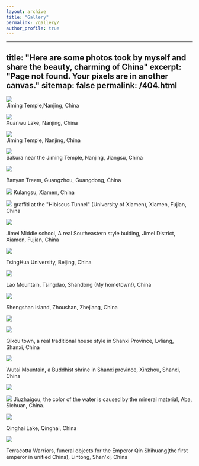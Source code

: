 ```yaml
---
layout: archive
title: "Gallery"
permalink: /gallery/
author_profile: true
---
```


---
title: "Here are some photos took by myself and share the beauty, charming of China"
excerpt: "Page not found. Your pixels are in another canvas."
sitemap: false
permalink: /404.html
---

![](http://konic-nlp.github.io/images/20200323_2.JPG)  
Jiming Temple,Nanjing, China
 
![](http://konic-nlp.github.io/images/DSC_3985.jpg)  
Xuanwu Lake, Nanjing, China
  
![](http://konic-nlp.github.io/images/DSC_4025.jpg)  
Jiming Temple, Nanjing, China
  
![](http://konic-nlp.github.io/images/DSC_4026.jpg)  
Sakura near the Jiming Temple, Nanjing, Jiangsu, China

![](https://konic-nlp.github.io/DSC_435w1.jpg)

Banyan Treem, Guangzhou, Guangdong, China

![](https://konic-nlp.github.io/DSC_5280.jpg)
 Kulangsu, Xiamen, China
 
 ![](https://konic-nlp.github.io/DSC_5542.jpg)
 graffiti at the "Hibiscus Tunnel" (University of Xiamen), Xiamen, Fujian, China
 
 ![](https://konic-nlp.github.io//DSC_5609.jpg)
 
 Jimei Middle school, A real Southeastern style buiding, Jimei District, Xiamen, Fujian, China
 
 ![](https://konic-nlp.github.io/DSC_6368.jpg)
 
 TsingHua University, Beijing, China
 
 ![](https://konic-nlp.github.io/IMG_2996.JPG)
 
 Lao Mountain, Tsingdao, Shandong (My hometown!), China
 
 ![](https://konic-nlp.github.io/files/20200628_2.JPG)
 
 Shengshan island, Zhoushan, Zhejiang, China
 
 ![](https://konic-nlp.github.io/files/DSC_2401.JPG)
 
 ![](https://konic-nlp.github.io/files/DSC_2601.JPG)
 
 Qikou town,  a real traditional house style in Shanxi Province, Lvliang, Shanxi, China
 
 ![](https://konic-nlp.github.io/files/DSC_3064_1.JPG)
 
 Wutai Mountain, a Buddhist shrine in Shanxi province, Xinzhou, Shanxi, China
 
 ![](https://konic-nlp.github.io/files/DSC_5955.JPG)
 
 ![](https://konic-nlp.github.io/files/DSC_5999.JPG)
 Jiuzhaigou, the color of the water is caused by the mineral material, Aba, Sichuan, China.
 
 ![](https://konic-nlp.github.io/files/DSC_6616.JPG)
 
 Qinghai Lake, Qinghai, China
 
 ![](https://konic-nlp.github.io/files/IMG_3554.JPG)
 
 Terracotta Warriors, funeral objects for the Emperor Qin Shihuang(the first emperor in unified China), Lintong, Shan'xi, China
 
 
